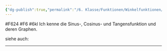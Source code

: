 ```yaml
---
{"dg-publish":true,"permalink":"/6. Klasse/Funktionen/Winkelfunktionen/Sinus-, Cosinus- und Tangensfunktion und deren Graphen/"}
---
```


#F624 #F6 #6kl
Ich kenne die Sinus-, Cosinus- und Tangensfunktion und deren Graphen.

siehe auch:
___

